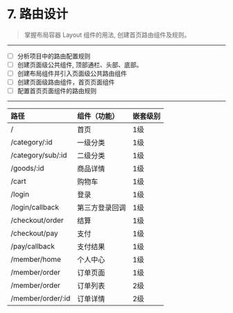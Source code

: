 # 7. 路由设计

> 掌握布局容器 Layout 组件的用法, 创建首页路由组件及规则。

------

- [ ] 分析项目中的路由配置规则
- [ ] 创建页面级公共组件, 顶部通栏、头部、底部。
- [ ] 创建布局组件并引入页面级公共路由组件
- [ ] 创建页面级路由组件，首页页面组件
- [ ] 配置首页页面组件的路由规则

------

| 路径              | 组件（功能）   | 嵌套级别 |
| :---------------- | :------------- | :------- |
| /                 | 首页           | 1级      |
| /category/:id     | 一级分类       | 1级      |
| /category/sub/:id | 二级分类       | 1级      |
| /goods/:id        | 商品详情       | 1级      |
| /cart             | 购物车         | 1级      |
| /login            | 登录           | 1级      |
| /login/callback   | 第三方登录回调 | 1级      |
| /checkout/order   | 结算           | 1级      |
| /checkout/pay     | 支付           | 1级      |
| /pay/callback     | 支付结果       | 1级      |
| /member/home      | 个人中心       | 1级      |
| /member/order     | 订单页面       | 1级      |
| /member/order     | 订单列表       | 2级      |
| /member/order/:id | 订单详情       | 2级      |


